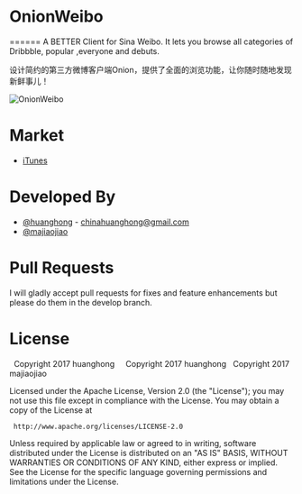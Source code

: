 # OnionWeibo
======
A BETTER Client for Sina Weibo. 
It lets you browse all categories of Dribbble, popular ,everyone and debuts.

设计简约的第三方微博客户端Onion，提供了全面的浏览功能，让你随时随地发现新鲜事儿！

![OnionWeibo](https://raw.github.com/BBC6BAE9/OnionWeibo/master/art/pic.jpeg)

Market
============
* [iTunes](https://play.google.com/store/apps/details?id=com.refactech.driibo)


Developed By
============
* [@huanghong](http://weibo.com/BBC6BAE9) - <chinahuanghong@gmail.com>
* [@majiaojiao](http://weibo.com/u/2300354152?refer_flag=1001030102_&is_all=1)

Pull Requests
===
I will gladly accept pull requests for fixes and feature enhancements but please do them in the develop branch.


License
============

   Copyright 2017 huanghong
   
   Copyright 2017 huanghong
   Copyright 2017 majiaojiao 

   Licensed under the Apache License, Version 2.0 (the "License");
   you may not use this file except in compliance with the License.
   You may obtain a copy of the License at

     http://www.apache.org/licenses/LICENSE-2.0

   Unless required by applicable law or agreed to in writing, software
   distributed under the License is distributed on an "AS IS" BASIS,
   WITHOUT WARRANTIES OR CONDITIONS OF ANY KIND, either express or implied.
   See the License for the specific language governing permissions and
   limitations under the License.

